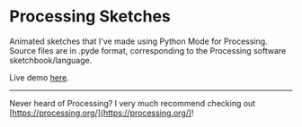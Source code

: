 # Processing Sketches

Animated sketches that I've made using Python Mode for Processing. Source files are in .pyde format, corresponding to the Processing software sketchbook/language.

Live demo [here](processing.darzyx.com).

---

Never heard of Processing? I very much recommend checking out [https://processing.org/](https://processing.org/)!
